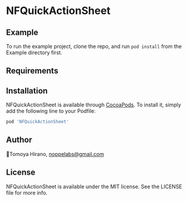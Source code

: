 # NFQuickActionSheet

## Example

To run the example project, clone the repo, and run `pod install` from the Example directory first.

## Requirements

## Installation

NFQuickActionSheet is available through [CocoaPods](http://cocoapods.org). To install
it, simply add the following line to your Podfile:

```ruby
pod 'NFQuickActionSheet'
```

## Author

🦊Tomoya Hirano, noppelabs@gmail.com

## License

NFQuickActionSheet is available under the MIT license. See the LICENSE file for more info.
